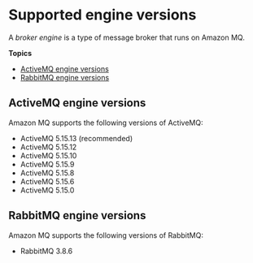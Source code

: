 # Supported engine versions<a name="supported-engine-versions"></a>

 A *broker engine* is a type of message broker that runs on Amazon MQ\. 

**Topics**
+ [ActiveMQ engine versions](#broker-engine)
+ [RabbitMQ engine versions](#rabbitmq-broker-engine)

## ActiveMQ engine versions<a name="broker-engine"></a>

Amazon MQ supports the following versions of ActiveMQ:
+ ActiveMQ 5\.15\.13 \(recommended\)
+ ActiveMQ 5\.15\.12
+ ActiveMQ 5\.15\.10
+ ActiveMQ 5\.15\.9
+ ActiveMQ 5\.15\.8
+ ActiveMQ 5\.15\.6
+ ActiveMQ 5\.15\.0 

## RabbitMQ engine versions<a name="rabbitmq-broker-engine"></a>

Amazon MQ supports the following versions of RabbitMQ:
+ RabbitMQ 3\.8\.6